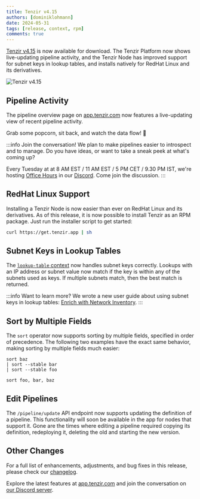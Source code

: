 ```yaml
---
title: Tenzir v4.15
authors: [dominiklohmann]
date: 2024-05-31
tags: [release, context, rpm]
comments: true
---
```


[Tenzir v4.15](https://github.com/tenzir/tenzir/releases/tag/v4.15.0) is now
available for download. The Tenzir Platform now shows live-updating pipeline
activity, and the Tenzir Node has improved support for subnet keys in lookup
tables, and installs natively for RedHat Linux and its derivatives.

![Tenzir v4.15](tenzir-v4.15.excalidraw.svg)

<!-- truncate -->

## Pipeline Activity

The pipeline overview page on [app.tenzir.com](https://app.tenzir.com) now
features a live-updating view of recent pipeline activity.

Grab some popcorn, sit back, and watch the data flow! 🍿

:::info Join the conversation!
We plan to make pipelines easier to introspect and to manage. Do you have ideas,
or want to take a sneak peek at what's coming up?

Every Tuesday at at 8 AM EST / 11 AM EST / 5 PM CET / 9.30 PM IST, we're hosting
[Office Hours](/blog/introducing-office-hours) in our [Discord](/discord). Come
join the discussion.
:::

## RedHat Linux Support

Installing a Tenzir Node is now easier than ever on RedHat Linux and its
derivatives. As of this release, it is now possible to install Tenzir as an RPM
package. Just run the installer script to get started:

```bash
curl https://get.tenzir.app | sh
```

## Subnet Keys in Lookup Tables

The [`lookup-table` context](/contexts/lookup-table) now handles subnet keys
correctly. Lookups with an IP address or subnet value now match if the key is
within any of the subnets used as keys. If multiple subnets match, then the best
match is returned.

:::info Want to learn more?
We wrote a new user guide about using subnet keys in lookup tables: [Enrich with
Network Inventory](/next/usage/enrich-with-network-inventory).
:::

## Sort by Multiple Fields

The `sort` operator now supports sorting by multiple fields, specified in order
of precedence. The following two examples have the exact same behavior, making
sorting by multiple fields much easier:

```text {0} title="Before: sorting was limited to one field at a time"
sort baz
| sort --stable bar
| sort --stable foo
```

```text {0} title="After: sorting now supports multiple fields"
sort foo, bar, baz
```

## Edit Pipelines

The `/pipeline/update` API endpoint now supports updating the definition of a
pipeline. This functionality will soon be available in the app for nodes that
support it. Gone are the times where editing a pipeline required copying its
definition, redeploying it, deleting the old and starting the new version.

## Other Changes

For a full list of enhancements, adjustments, and bug fixes in this release,
please check our [changelog](/changelog#v4150).

Explore the latest features at [app.tenzir.com](https://app.tenzir.com) and
join the conversation on [our Discord server](/discord).

